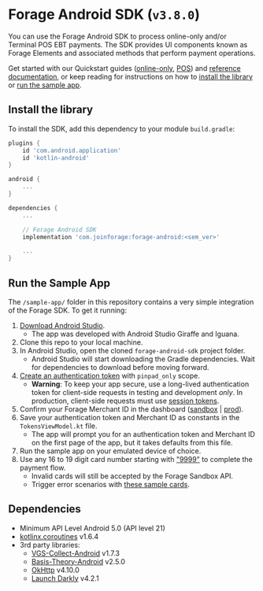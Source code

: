 # Forage Android SDK (`v3.8.0`)

You can use the Forage Android SDK to process online-only and/or Terminal POS EBT payments. The SDK provides UI components known as Forage Elements and associated methods that perform payment operations.

Get started with our Quickstart guides ([online-only](https://docs.joinforage.app/docs/forage-android-quickstart), [POS](https://docs.joinforage.app/docs/forage-terminal-android)) and [reference documentation](https://android.joinforage.app/), or keep reading for instructions on how to [install the library](#install-the-library) or [run the sample app](#run-the-sample-app).

## Install the library

To install the SDK, add this dependency to your module `build.gradle`:

```groovy
plugins {
    id 'com.android.application'
    id 'kotlin-android'
}

android {
    ...
}

dependencies {
    ...

    // Forage Android SDK
    implementation 'com.joinforage:forage-android:<sem_ver>'

    ...
}
```

## Run the Sample App

The `/sample-app/` folder in this repository contains a very simple integration of the Forage SDK. To get it running:

1. [Download Android Studio](https://developer.android.com/studio).
   - The app was developed with Android Studio Giraffe and Iguana.
2. Clone this repo to your local machine.
3. In Android Studio, open the cloned `forage-android-sdk` project folder.
   - Android Studio will start downloading the Gradle dependencies. Wait for dependencies to download before moving forward.
4. [Create an authentication token](https://docs.joinforage.app/reference/create-authentication-token) with `pinpad_only` scope.
   - **Warning**: To keep your app secure, use a long-lived authentication token for client-side requests in testing and development *only*. In production, client-side requests must use [session tokens](https://docs.joinforage.app/reference/create-session-token).
5. Confirm your Forage Merchant ID in the dashboard ([sandbox](https://dashboard.sandbox.joinforage.app/login/) | [prod](https://dashboard.joinforage.app/login/)).
6. Save your authentication token and Merchant ID as constants in the `TokensViewModel.kt` file.
   - The app will prompt you for an authentication token and Merchant ID on the first page of the app, but it takes defaults from this file.
7. Run the sample app on your emulated device of choice.
8. Use any 16 to 19 digit card number starting with ["9999"](https://docs.joinforage.app/docs/test-ebt-cards#valid-ebt-test-card-numbers) to complete the payment flow.
   - Invalid cards will still be accepted by the Forage Sandbox API.
   - Trigger error scenarios with [these sample cards](https://docs.joinforage.app/docs/test-ebt-cards#invalid-ebt-test-card-numbers).

## Dependencies

- Minimum API Level Android 5.0 (API level 21)
- [kotlinx.coroutines](https://github.com/Kotlin/kotlinx.coroutines) v1.6.4
- 3rd party libraries:
  - [VGS-Collect-Android](https://github.com/verygoodsecurity/vgs-collect-android) v1.7.3
  - [Basis-Theory-Android](https://github.com/Basis-Theory/basistheory-android) v2.5.0
  - [OkHttp](https://github.com/square/okhttp) v4.10.0
  - [Launch Darkly](https://github.com/launchdarkly/android-client-sdk) v4.2.1
